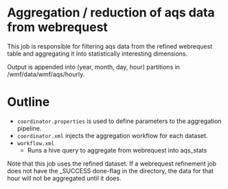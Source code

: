 # Aggregation / reduction of aqs data from webrequest

This job is responsible for filtering aqs data
from the refined webrequest table and aggregating it into
statistically interesting dimensions.

Output is appended into (year, month, day, hour) partitions
in /wmf/data/wmf/aqs/hourly.

# Outline

* ```coordinator.properties``` is used to define parameters to the
  aggregation pipeline.
* ```coordinator.xml``` injects the aggregation workflow for each dataset.
* ```workflow.xml```
  * Runs a hive query to aggregate from webrequest into aqs_stats

Note that this job uses the refined dataset.  If a webrequest refinement job
does not have the _SUCCESS done-flag in the directory, the data for that
hour will not be aggregated until it does.
